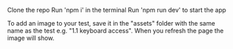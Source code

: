 Clone the repo
Run 'npm i' in the terminal
Run 'npm run dev' to start the app

To add an image to your test, save it in the "assets" folder with the same name as the test e.g. "1.1 keyboard access".
When you refresh the page the image will show.
